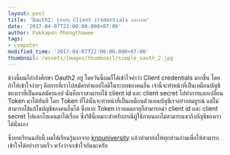 ```yaml
---
layout: post
title: 'Oauth2: รู้จักกับ Client credentials อย่างง่าย'
date: '2017-04-07T22:00:00.000+07:00'
author: Pakkapon Phongthawee
tags:
- computer
modified_time: '2017-04-07T22:00:00.000+07:00'
thumbnail: /assets/images/thumbnail/simple_oauth_2.jpg
---
```

ช่วงนี้ผมก็กำลังศึกษา Oauth2 อยู่ โดยวันนี้ผมก็ได้เข้าใจคำว่า Client credentials มากขึ้น โดยถ้าให้เข้าใจง่ายๆ คือการที่เราไปสมัครทำแอปไอดีในระบบของคนอื่น เจ้านี่จะทำหน้าที่เป็นเหมือนบัญชีของเราที่เป็นคนสมัครแอป นั่นคือเราสามารถใช้ client id และ client secret ไปทำการแลกเปลี่ยน Token มาได้ทันที โดย Token ที่ได้นั้นจะทำหน้าที่เป็นเหมือนตัวแทนบัญชีเราอย่างสมบูรณ์ แต่ไม่สามารถใช้แก้ไขบัญชีของคนอื่นได้ ซึ่งหาก Token เราหมดอายุก็สามารถนำ client id และ client secret ไปแลกโทเคนมาได้เรื่อย ซึ่งวิธีนี้เหมาะสำหรับกรณีผู้ใช้ภายนอกไม่สามารถเขาถึงบัญชีของเราได้นั่นเอง

ซึ่งบทเรียนฉบับนี้ ผมได้เรียนรู้มากจาก [knpuniversity](https://knpuniversity.com/screencast/oauth/client-credentials) แล้วทำมาย่อให้ทุกท่านอ่านเพื่อให้สามารถเข้าใจได้อย่างรวดเร็ว หวังว่าจะเข้าใจกันนะครับ
